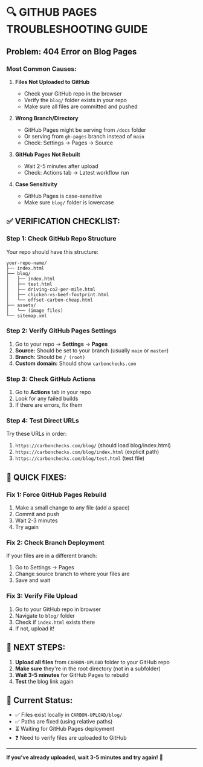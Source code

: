 # 🔍 GITHUB PAGES TROUBLESHOOTING GUIDE

## **Problem: 404 Error on Blog Pages**

### **Most Common Causes:**

1. **Files Not Uploaded to GitHub**
   - Check your GitHub repo in the browser
   - Verify the `blog/` folder exists in your repo
   - Make sure all files are committed and pushed

2. **Wrong Branch/Directory**
   - GitHub Pages might be serving from `/docs` folder
   - Or serving from `gh-pages` branch instead of `main`
   - Check: Settings → Pages → Source

3. **GitHub Pages Not Rebuilt**
   - Wait 2-5 minutes after upload
   - Check: Actions tab → Latest workflow run

4. **Case Sensitivity**
   - GitHub Pages is case-sensitive
   - Make sure `blog/` folder is lowercase

## **✅ VERIFICATION CHECKLIST:**

### **Step 1: Check GitHub Repo Structure**
Your repo should have this structure:
```
your-repo-name/
├── index.html
├── blog/
│   ├── index.html
│   ├── test.html
│   ├── driving-co2-per-mile.html
│   ├── chicken-vs-beef-footprint.html
│   └── offset-carbon-cheap.html
├── assets/
│   └── (image files)
└── sitemap.xml
```

### **Step 2: Verify GitHub Pages Settings**
1. Go to your repo → **Settings** → **Pages**
2. **Source:** Should be set to your branch (usually `main` or `master`)
3. **Branch:** Should be `/ (root)`
4. **Custom domain:** Should show `carbonchecks.com`

### **Step 3: Check GitHub Actions**
1. Go to **Actions** tab in your repo
2. Look for any failed builds
3. If there are errors, fix them

### **Step 4: Test Direct URLs**
Try these URLs in order:
1. `https://carbonchecks.com/blog/` (should load blog/index.html)
2. `https://carbonchecks.com/blog/index.html` (explicit path)
3. `https://carbonchecks.com/blog/test.html` (test file)

## **🚀 QUICK FIXES:**

### **Fix 1: Force GitHub Pages Rebuild**
1. Make a small change to any file (add a space)
2. Commit and push
3. Wait 2-3 minutes
4. Try again

### **Fix 2: Check Branch Deployment**
If your files are in a different branch:
1. Go to Settings → Pages
2. Change source branch to where your files are
3. Save and wait

### **Fix 3: Verify File Upload**
1. Go to your GitHub repo in browser
2. Navigate to `blog/` folder
3. Check if `index.html` exists there
4. If not, upload it!

## **📝 NEXT STEPS:**

1. **Upload all files** from `CARBON-UPLOAD` folder to your GitHub repo
2. **Make sure** they're in the root directory (not in a subfolder)
3. **Wait 3-5 minutes** for GitHub Pages to rebuild
4. **Test** the blog link again

## **🎯 Current Status:**

- ✅ Files exist locally in `CARBON-UPLOAD/blog/`
- ✅ Paths are fixed (using relative paths)
- ⏳ Waiting for GitHub Pages deployment
- ❓ Need to verify files are uploaded to GitHub

---
**If you've already uploaded, wait 3-5 minutes and try again!** 🚀
